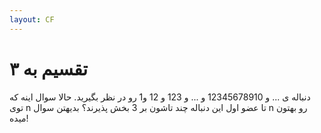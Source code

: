 ```yaml
---
layout: CF
---
```


# تقسیم به ۳

دنباله ی ... و 12345678910 و ... و 123 و 12 و1 رو در نظر بگیرید. حالا سوال اینه که توی n تا عضو اول این دنباله چند تاشون بر 3 بخش پذیرند؟
بدیهتن سوال n رو بهتون میده!
